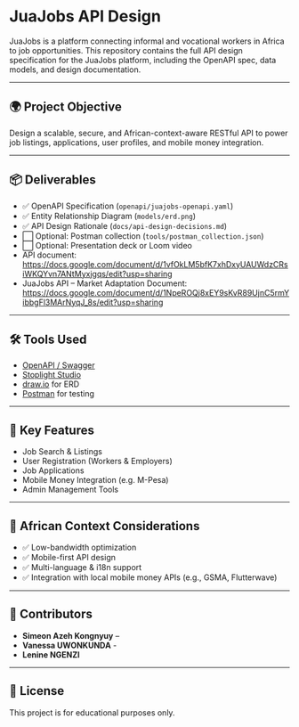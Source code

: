 # JuaJobs API Design

JuaJobs is a platform connecting informal and vocational workers in Africa to job opportunities. This repository contains the full API design specification for the JuaJobs platform, including the OpenAPI spec, data models, and design documentation.

---

## 🌍 Project Objective

Design a scalable, secure, and African-context-aware RESTful API to power job listings, applications, user profiles, and mobile money integration.

---

## 📦 Deliverables

- ✅ OpenAPI Specification (`openapi/juajobs-openapi.yaml`)
- ✅ Entity Relationship Diagram (`models/erd.png`)
- ✅ API Design Rationale (`docs/api-design-decisions.md`)
- ⬜ Optional: Postman collection (`tools/postman_collection.json`)
- ⬜ Optional: Presentation deck or Loom video
- API document: https://docs.google.com/document/d/1vfOkLM5bfK7xhDxyUAUWdzCRsiWKQYvn7ANtMyxjgqs/edit?usp=sharing
- JuaJobs API – Market Adaptation Document: https://docs.google.com/document/d/1NpeROQj8xEY9sKvR89UjnC5rmYibbgFl3MArNyqJ_8s/edit?usp=sharing

---

## 🛠️ Tools Used

- [OpenAPI / Swagger](https://swagger.io/specification/)
- [Stoplight Studio](https://stoplight.io/open-source/studio/)
- [draw.io](https://draw.io) for ERD
- [Postman](https://www.postman.com/) for testing

---

## 📌 Key Features

- Job Search & Listings
- User Registration (Workers & Employers)
- Job Applications
- Mobile Money Integration (e.g. M-Pesa)
- Admin Management Tools

---

## 📱 African Context Considerations

- ✅ Low-bandwidth optimization
- ✅ Mobile-first API design
- ✅ Multi-language & i18n support
- ✅ Integration with local mobile money APIs (e.g., GSMA, Flutterwave)

---

## 🤝 Contributors

- **Simeon Azeh Kongnyuy** – 
- **Vanessa UWONKUNDA** -
- **Lenine NGENZI**


---

## 📄 License

This project is for educational purposes only.
